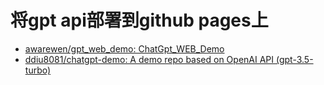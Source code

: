# 将gpt api部署到github pages上
- [awarewen/gpt_web_demo: ChatGpt_WEB_Demo](https://github.com/awarewen/gpt_web_demo)
- [ddiu8081/chatgpt-demo: A demo repo based on OpenAI API (gpt-3.5-turbo)](https://github.com/ddiu8081/chatgpt-demo)


